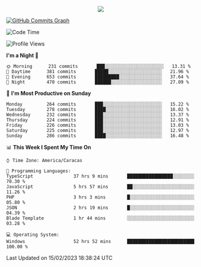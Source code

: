 <p align="center">
  <a href="http://www.github.com/thevacs">
    <img src="https://github-readme-streak-stats.herokuapp.com/?user=thevacs&stroke=ffffff&background=1c1917&ring=0891b2&fire=0891b2&currStreakNum=ffffff&currStreakLabel=0891b2&sideNums=ffffff&sideLabels=ffffff&dates=ffffff&hide_border=true" />
  </a>
  
  <a href="http://www.github.com/thevacs"><img src="https://github-readme-activity-graph.cyclic.app/graph?username=thevacs&bg_color=000000&color=ffffff&line=ff0000&point=ebebeb&area=true&hide_border=true" alt="GitHub Commits Graph" /></a>
  
</p>

<!--START_SECTION:waka-->
![Code Time](http://img.shields.io/badge/Code%20Time-1%2C180%20hrs%2023%20mins-blue)

![Profile Views](http://img.shields.io/badge/Profile%20Views-6-blue)

**I'm a Night 🦉** 

```text
🌞 Morning      231 commits       ███░░░░░░░░░░░░░░░░░░░░░░   13.31 % 
🌆 Daytime      381 commits       █████░░░░░░░░░░░░░░░░░░░░   21.96 % 
🌃 Evening      653 commits       █████████░░░░░░░░░░░░░░░░   37.64 % 
🌙 Night        470 commits       ██████░░░░░░░░░░░░░░░░░░░   27.09 % 

```
📅 **I'm Most Productive on Sunday** 

```text
Monday         264 commits       ███░░░░░░░░░░░░░░░░░░░░░░   15.22 % 
Tuesday        278 commits       ████░░░░░░░░░░░░░░░░░░░░░   16.02 % 
Wednesday      232 commits       ███░░░░░░░░░░░░░░░░░░░░░░   13.37 % 
Thursday       224 commits       ███░░░░░░░░░░░░░░░░░░░░░░   12.91 % 
Friday         226 commits       ███░░░░░░░░░░░░░░░░░░░░░░   13.03 % 
Saturday       225 commits       ███░░░░░░░░░░░░░░░░░░░░░░   12.97 % 
Sunday         286 commits       ████░░░░░░░░░░░░░░░░░░░░░   16.48 % 

```


📊 **This Week I Spent My Time On** 

```text
⌚︎ Time Zone: America/Caracas

💬 Programming Languages: 
TypeScript               37 hrs 9 mins       █████████████████░░░░░░░░   70.30 % 
JavaScript               5 hrs 57 mins       ██░░░░░░░░░░░░░░░░░░░░░░░   11.26 % 
PHP                      3 hrs 3 mins        █░░░░░░░░░░░░░░░░░░░░░░░░   05.80 % 
JSON                     2 hrs 19 mins       █░░░░░░░░░░░░░░░░░░░░░░░░   04.39 % 
Blade Template           1 hr 44 mins        ░░░░░░░░░░░░░░░░░░░░░░░░░   03.28 % 

💻 Operating System: 
Windows                  52 hrs 52 mins      █████████████████████████   100.00 % 

```


 Last Updated on 15/02/2023 18:38:24 UTC
<!--END_SECTION:waka-->
